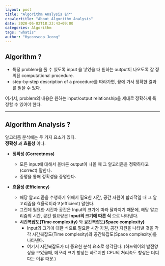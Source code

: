 ```yaml
---
layout: post
title: "Algorithm Analysis 란?"
crawlertitle: "About Algorithm Analysis"
date: 2020-06-02T18:23:43+09:00
categories: Algorithm
tags: "whatis"
author: "Hyeonseop Jeong"
---
```



## Algorithm ?
- 특정 problem을 풀 수 있도록 input 을 넣었을 때 원하는 output이 나오도록 잘 정의된 computational procedure.  
- step-by-step description of a procedure를 따라가면, 끝에 가서 정확한 결과를 얻을 수 있다.

여기서, problem의 내용은 원하는 input/output relationship을 제대로 정확하게 특정할 수 있어야 한다.

---

## Algorithm Analysis ?
알고리즘 분석에는 두 가지 요소가 있다.  
__정확성__ 과 __효율성__ 이다.

- __정확성 (Correctness)__
    - 모든 input에 대해서 올바른 output이 나올 때 그 알고리즘을 정확하다고(correct) 말한다.
    - 증명을 통해 정확성을 증명한다.

- __효율성 (Efficiency)__
    - 해당 알고리즘을 수행하기 위해서 필요한 시간, 공간 자원이 합리적일 때 그 알고리즘을 효율적이라고(efficient) 말한다.
    - 그런데 필요한 시간과 공간은 Input의 크기에 따라 달라지기 때문에, 해당 알고리즘의 시간, 공간 필요량은 __Input의 크기에 따른 식__ 으로 나타낸다.
    - __시간복잡도(Time complexity)__ 와 __공간복잡도(Space complexity)__   
        - Input의 크기에 대한 식으로 필요한 시간 자원, 공간 자원을 나타낸 것을 각각 시간복잡도(Time complexity)와 공간복잡도(Space complexity)를 나타낸다.  
        - 여기서 시간복잡도가 더 중요한 분석 요소로 생각된다.  (하드웨어의 발전양상을 보았을때, 메모리 크기 향상는 빠르지만 CPU의 처리속도 향상은 더디다는 이유 때문.)
